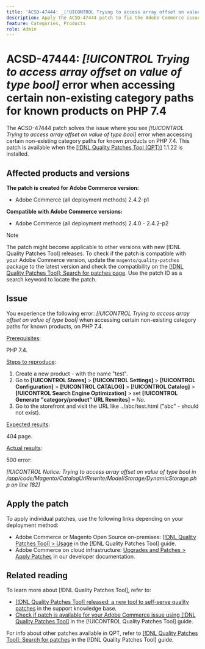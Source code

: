 ```yaml
---
title: 'ACSD-47444: _[!UICONTROL Trying to access array offset on value of type bool]_ error when accessing certain non-existing category paths for known products on PHP 7.4'
description: Apply the ACSD-47444 patch to fix the Adobe Commerce issue where there is a _[!UICONTROL Trying to access array offset on value of type bool]_ error when accessing certain non-existing category paths for known products, on PHP 7.4.
feature: Categories, Products
role: Admin
---
```

# ACSD-47444: _[!UICONTROL Trying to access array offset on value of type bool]_ error when accessing certain non-existing category paths for known products on PHP 7.4

The ACSD-47444 patch solves the issue where you see _[!UICONTROL Trying to access array offset on value of type bool]_ error when accessing certain non-existing category paths for known products on PHP 7.4. This patch is available when the [[!DNL Quality Patches Tool (QPT)]](https://experienceleague.adobe.com/en/docs/commerce-knowledge-base/kb/announcements/commerce-announcements/magento-quality-patches-released-new-tool-to-self-serve-quality-patches) 1.1.22 is installed.  

## Affected products and versions

**The patch is created for Adobe Commerce version:**
* Adobe Commerce (all deployment methods) 2.4.2-p1

**Compatible with Adobe Commerce versions:**
* Adobe Commerce (all deployment methods) 2.4.0 - 2.4.2-p2

>[!NOTE]
>
>The patch might become applicable to other versions with new [!DNL Quality Patches Tool] releases. To check if the patch is compatible with your Adobe Commerce version, update the `magento/quality-patches` package to the latest version and check the compatibility on the [[!DNL Quality Patches Tool]: Search for patches page](https://experienceleague.adobe.com/tools/commerce-quality-patches/index.html). Use the patch ID as a search keyword to locate the patch.

## Issue

You experience the following error: _[!UICONTROL Trying to access array offset on value of type bool]_ when accessing certain non-existing category paths for known products, on PHP 7.4.

<u>Prerequisites</u>:

PHP 7.4.

<u>Steps to reproduce</u>:

1. Create a new product - with the name "test".
1. Go to **[!UICONTROL Stores]** > **[!UICONTROL Settings]** > **[!UICONTROL Configuration]** > **[!UICONTROL CATALOG]** > **[!UICONTROL Catalog]** > **[!UICONTROL Search Engine Optimization]** > set **[!UICONTROL Generate "category/product" URL Rewrites]** = _No_.
1. Go to the storefront and visit the URL like ../abc/test.html ("abc" - should not exist).

<u>Expected results</u>:

404 page.

<u>Actual results</u>:

500 error:

_[!UICONTROL Notice: Trying to access array offset on value of type bool in /app/code/Magento/CatalogUrlRewrite/Model/Storage/DynamicStorage.php on line 182]_

## Apply the patch

To apply individual patches, use the following links depending on your deployment method:

* Adobe Commerce or Magento Open Source on-premises: [[!DNL Quality Patches Tool] > Usage](https://experienceleague.adobe.com/docs/commerce-operations/tools/quality-patches-tool/usage.html) in the [!DNL Quality Patches Tool] guide.
* Adobe Commerce on cloud infrastructure: [Upgrades and Patches > Apply Patches](https://experienceleague.adobe.com/docs/commerce-cloud-service/user-guide/develop/upgrade/apply-patches.html) in our developer documentation.

## Related reading

To learn more about [!DNL Quality Patches Tool], refer to:

* [[!DNL Quality Patches Tool] released: a new tool to self-serve quality patches](https://experienceleague.adobe.com/en/docs/commerce-knowledge-base/kb/announcements/commerce-announcements/magento-quality-patches-released-new-tool-to-self-serve-quality-patches) in the support knowledge base.
* [Check if patch is available for your Adobe Commerce issue using [!DNL Quality Patches Tool]](/help/tools/quality-patches-tool/patches-available-in-qpt/check-patch-for-magento-issue-with-magento-quality-patches.md) in the [!UICONTROL Quality Patches Tool] guide.


For info about other patches available in QPT, refer to [[!DNL Quality Patches Tool]: Search for patches](https://experienceleague.adobe.com/tools/commerce-quality-patches/index.html) in the [!DNL Quality Patches Tool] guide.
